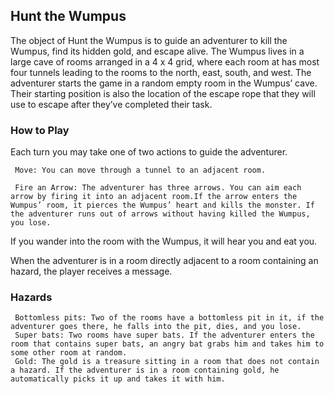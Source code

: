 ## Hunt the Wumpus

The object of Hunt the Wumpus is to guide an adventurer to kill the Wumpus, find its
hidden gold, and escape alive. The Wumpus lives in a large cave of rooms arranged in
a 4 x 4 grid, where each room at has most four tunnels leading to the rooms to the
north, east, south, and west.
The adventurer starts the game in a random empty room in the Wumpus’ cave. Their
starting position is also the location of the escape rope that they will use to escape after they’ve completed their task.


### How to Play

Each turn you may take one of two actions to guide the adventurer.
	
	 Move: You can move through a tunnel to an adjacent room.

	 Fire an Arrow: The adventurer has three arrows. You can aim each arrow by firing it into an adjacent room.If the arrow enters the Wumpus’ room, it pierces the Wumpus’ heart and kills the monster. If the adventurer runs out of arrows without having killed the Wumpus, you lose. 

If you wander into the room with the Wumpus, it will hear you and eat you. 

When the adventurer is in a room directly adjacent to a room containing an hazard, the player receives a message.

### Hazards

	 Bottomless pits: Two of the rooms have a bottomless pit in it, if the adventurer goes there, he falls into the pit, dies, and you lose. 
	 Super bats: Two rooms have super bats. If the adventurer enters the room that contains super bats, an angry bat grabs him and takes him to some other room at random.
	 Gold: The gold is a treasure sitting in a room that does not contain a hazard. If the adventurer is in a room containing gold, he automatically picks it up and takes it with him. 
